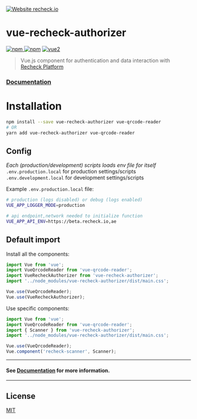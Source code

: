 [![Website recheck.io](https://img.shields.io/badge/Website-recheck.io-brightgreen.svg)](https://recheck.io/) 

# vue-recheck-authorizer

[![npm](https://img.shields.io/npm/v/vue-recheck-authorizer.svg) ![npm](https://img.shields.io/npm/dm/vue-recheck-authorizer.svg)](https://www.npmjs.com/package/vue-recheck-authorizer)
[![vue2](https://img.shields.io/badge/vue-2.x-brightgreen.svg)](https://vuejs.org/)

> Vue.js component for authentication and data interaction with [Recheck Platform](https://recheck.io)

### [Documentation](https://recheck-io.github.io/vue-recheck-authorizer)

# Installation

```bash
npm install --save vue-recheck-authorizer vue-qrcode-reader
# OR
yarn add vue-recheck-authorizer vue-qrcode-reader
```

## Config
*Each (production/development) scripts loads env file for itself* <br />
`.env.production.local` for production settings/scripts <br />
`.env.development.local` for development settings/scripts

Example `.env.production.local` file:
```bash
# production (logs disabled) or debug (logs enabled)
VUE_APP_LOGGER_MODE=production

# api endpoint,network needed to initialize function
VUE_APP_API_ENV=https://beta.recheck.io,ae
```

## Default import

Install all the components:

```javascript
import Vue from 'vue';
import VueQrcodeReader from 'vue-qrcode-reader';
import VueRecheckAuthorizer from 'vue-recheck-authorizer';
import '../node_modules/vue-recheck-authorizer/dist/main.css';

Vue.use(VueQrcodeReader);
Vue.use(VueRecheckAuthorizer);
```

Use specific components:

```javascript
import Vue from 'vue';
import VueQrcodeReader from 'vue-qrcode-reader';
import { Scanner } from 'vue-recheck-authorizer';
import '../node_modules/vue-recheck-authorizer/dist/main.css';

Vue.use(VueQrcodeReader);
Vue.component('recheck-scanner', Scanner);
```

---

#### See [Documentation](https://recheck-io.github.io/vue-recheck-authorizer) for more information.

---

## License

[MIT](http://opensource.org/licenses/MIT)
